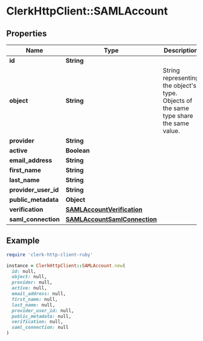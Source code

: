 # ClerkHttpClient::SAMLAccount

## Properties

| Name | Type | Description | Notes |
| ---- | ---- | ----------- | ----- |
| **id** | **String** |  |  |
| **object** | **String** | String representing the object&#39;s type. Objects of the same type share the same value.  |  |
| **provider** | **String** |  |  |
| **active** | **Boolean** |  |  |
| **email_address** | **String** |  |  |
| **first_name** | **String** |  | [optional] |
| **last_name** | **String** |  | [optional] |
| **provider_user_id** | **String** |  | [optional] |
| **public_metadata** | **Object** |  | [optional] |
| **verification** | [**SAMLAccountVerification**](SAMLAccountVerification.md) |  |  |
| **saml_connection** | [**SAMLAccountSamlConnection**](SAMLAccountSamlConnection.md) |  | [optional] |

## Example

```ruby
require 'clerk-http-client-ruby'

instance = ClerkHttpClient::SAMLAccount.new(
  id: null,
  object: null,
  provider: null,
  active: null,
  email_address: null,
  first_name: null,
  last_name: null,
  provider_user_id: null,
  public_metadata: null,
  verification: null,
  saml_connection: null
)
```

